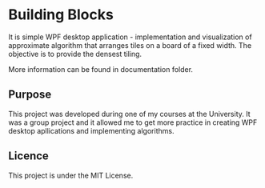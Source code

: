 # Building Blocks

It is simple WPF desktop application - implementation and visualization of approximate algorithm that arranges tiles on a board of a fixed width. The objective is to provide the densest tiling.

More information can be found in documentation folder.

## Purpose

This project was developed during one of my courses at the University. It was a group project and it allowed me to get more practice in creating WPF desktop apllications and implementing algorithms.

## Licence

This project is under the MIT License.
